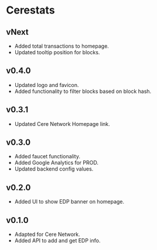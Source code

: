 # Cerestats

## vNext
- Added total transactions to homepage.
- Updated tooltip position for blocks.

## v0.4.0
- Updated logo and favicon.
- Added functionality to filter blocks based on block hash.

## v0.3.1
- Updated Cere Network Homepage link.

## v0.3.0
- Added faucet functionality.
- Added Google Analytics for PROD.
- Updated backend config values.

## v0.2.0
- Added UI to show EDP banner on homepage.

## v0.1.0
- Adapted for Cere Network.
- Added API to add and get EDP info.
